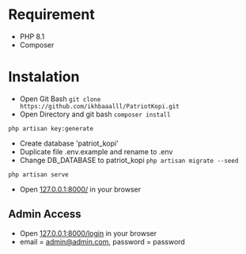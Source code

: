 # Requirement

-   PHP 8.1
-   Composer

# Instalation

-   Open Git Bash
    `git clone https://github.com/ikhbaaalll/PatriotKopi.git`
-   Open Directory and git bash
    `composer install`

`php artisan key:generate`

-   Create database 'patriot_kopi'
-   Duplicate file .env.example and rename to .env
-   Change DB_DATABASE to patriot_kopi
    `php artisan migrate --seed`

`php artisan serve`

-   Open [127.0.0.1:8000/](127.0.0.1:8000/) in your browser

## Admin Access

-   Open [127.0.0.1:8000/login](127.0.0.1:8000/login) in your browser
-   email = admin@admin.com, password = password
